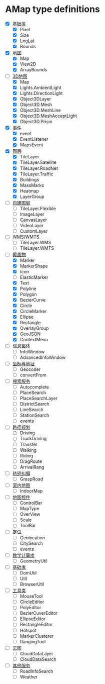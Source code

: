 # AMap type definitions

<!--
    definition
    definition test

    Polyline@mousemove
-->

- [x] [基础类](https://lbs.amap.com/api/javascript-api/reference/core)
    - [x] Pixel
    - [x] Size
    - [x] LngLat
    - [x] Bounds
- [x] [地图](https://lbs.amap.com/api/javascript-api/reference/map)
    - [x] Map
    - [x] View2D
    - [x] ArrayBounds
- [ ] [3D地图](https://lbs.amap.com/api/javascript-api/reference/maps-3d)
    - [x] Map
    - [x] Lights.AmbientLight
    - [x] Lights.DirectionLight
    - [x] Object3DLayer
    - [x] Object3D.Mesh
    - [x] Object3D.MeshLine
    - [x] Object3D.MeshAcceptLight
    - [x] Object3D.Prism
- [x] [事件](https://lbs.amap.com/api/javascript-api/reference/event)
    - [x] event
    - [x] EventListener
    - [x] MapsEvent
- [x] [图层](https://lbs.amap.com/api/javascript-api/reference/layer)
    - [x] TileLayer
    - [x] TileLayer.Satellite
    - [x] TileLayer.RoadNet
    - [x] TileLayer.Traffic
    - [x] Buildings
    - [x] MassMarks
    - [x] Heatmap
    - [x] LayerGroup
- [ ] [自建图层](https://lbs.amap.com/api/javascript-api/reference/self-own-layers)
    - [ ] TileLayer.Flexible
    - [ ] ImageLayer
    - [ ] CanvasLayer
    - [ ] VideoLayer
    - [ ] CustomLayer
- [ ] [WMS/WMTS](https://lbs.amap.com/api/javascript-api/reference/wms)
    - [ ] TileLayer.WMS
    - [ ] TileLayer.WMTS
- [ ] [覆盖物](https://lbs.amap.com/api/javascript-api/reference/overlay)
    - [x] Marker
    - [x] MarkerShape
    - [x] Icon
    - [ ] ElasticMarker
    - [x] Text
    - [x] Polyline
    - [x] Polygon
    - [x] BezierCurve
    - [x] Circle
    - [x] CircleMarker
    - [x] Ellipse
    - [x] Rectangle
    - [x] OverlayGroup
    - [x] GeoJSON
    - [x] ContextMenu
- [ ] [信息窗体](https://lbs.amap.com/api/javascript-api/reference/infowindow)
    - [ ] InfoWindow
    - [ ] AdvancedInfoWindow
- [ ] [坐标与地址](https://lbs.amap.com/api/javascript-api/reference/lnglat-to-address)
    - [ ] Geocoder
    - [ ] convertFrom
- [ ] [搜索服务](https://lbs.amap.com/api/javascript-api/reference/search)
    - [ ] Autocomplete
    - [ ] PlaceSearch
    - [ ] PlaceSearchLayer
    - [ ] DistrictSearch
    - [ ] LineSearch
    - [ ] StationSearch
    - [ ] events
- [ ] [路径规划](https://lbs.amap.com/api/javascript-api/reference/route-search)
    - [ ] Driving
    - [ ] TruckDriving
    - [ ] Transfer
    - [ ] Walking
    - [ ] Riding
    - [ ] DragRoute
    - [ ] ArrivalRang
- [ ] [轨迹纠偏](https://lbs.amap.com/api/javascript-api/reference/grasproad)
    - [ ] GraspRoad
- [ ] [室内地图](https://lbs.amap.com/api/javascript-api/reference/indoormap)
    - [ ] IndoorMap
- [ ] [地图控件](https://lbs.amap.com/api/javascript-api/reference/map-control)
    - [ ] ControlBar
    - [ ] MapType
    - [ ] OverView
    - [ ] Scale
    - [ ] ToolBar
- [ ] [定位](https://lbs.amap.com/api/javascript-api/reference/location)
    - [ ] Geolocation
    - [ ] CitySearch
    - [ ] events
- [ ] [数学计算库](https://lbs.amap.com/api/javascript-api/reference/math)
    - [ ] GeometryUtil
- [ ] [基础库](https://lbs.amap.com/api/javascript-api/reference/util)
    - [ ] DomUtil
    - [ ] Util
    - [ ] BrowserUtil
- [ ] [工具类](https://lbs.amap.com/api/javascript-api/reference/plugin)
    - [ ] MouseTool
    - [ ] CircleEditor
    - [ ] PolyEditor
    - [ ] BezierCuverEditor
    - [ ] EllipseEditor
    - [ ] RectangleEditor
    - [ ] Hotspot
    - [ ] MarkerClusterer
    - [ ] RangingTool
- [ ] [云图](https://lbs.amap.com/api/javascript-api/reference/cloudlayer)
    - [ ] CloudDataLayer
    - [ ] CloudDataSearch
- [ ] [其他服务](https://lbs.amap.com/api/javascript-api/reference/search_plugin)
    - [ ] RoadInfoSearch
    - [ ] Weather
